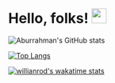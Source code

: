 # Hello, folks! <img src="https://raw.githubusercontent.com/MartinHeinz/MartinHeinz/master/wave.gif" width="30px">


![Aburrahman's GitHub stats](https://github-readme-stats.vercel.app/api?username=abdurrhmanFaid&count_private=true)

[![Top Langs](https://github-readme-stats.vercel.app/api/top-langs/?username=abdurrhmanFaid&layout=compact&langs_count=15)](https://github.com/anuraghazra/github-readme-stats)

[![willianrod's wakatime stats](https://github-readme-stats.vercel.app/api/wakatime?username=abdurrhmanFaid)](https://github.com/anuraghazra/github-readme-stats)
